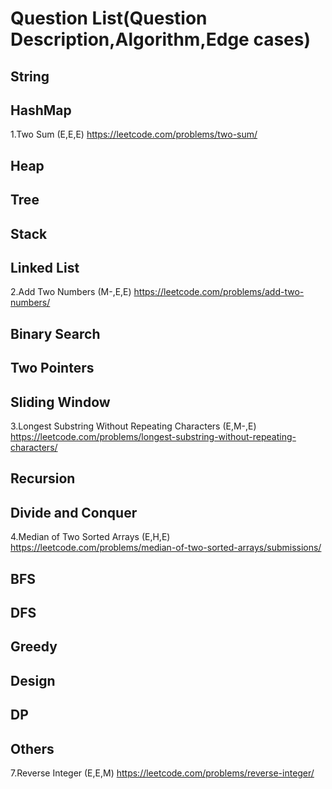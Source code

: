 # Question List(Question Description,Algorithm,Edge cases)
## String
## HashMap
1.Two Sum (E,E,E) https://leetcode.com/problems/two-sum/  
## Heap
## Tree
## Stack
## Linked List
2.Add Two Numbers (M-,E,E) https://leetcode.com/problems/add-two-numbers/
## Binary Search
## Two Pointers
## Sliding Window
3.Longest Substring Without Repeating Characters (E,M-,E) https://leetcode.com/problems/longest-substring-without-repeating-characters/
## Recursion
## Divide and Conquer
4.Median of Two Sorted Arrays (E,H,E) https://leetcode.com/problems/median-of-two-sorted-arrays/submissions/
## BFS
## DFS
## Greedy
## Design
## DP
## Others
7.Reverse Integer (E,E,M) https://leetcode.com/problems/reverse-integer/
